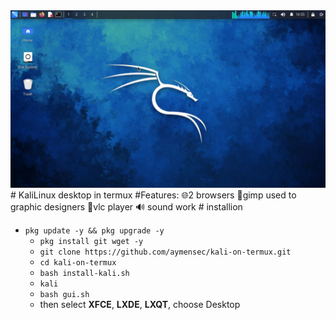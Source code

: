 <center><img src="./Screenshot_20240105-175502.png"></center>
# KaliLinux desktop in termux
#Features:
 🌐2 browsers 
 🎨gimp used  to graphic designers
 🎵vlc player   
 🔊 sound work
# installion

- `pkg update -y && pkg upgrade -y`
   - `pkg install git wget -y`
   - `git clone https://github.com/aymensec/kali-on-termux.git`
   - `cd kali-on-termux`
   - `bash install-kali.sh`
   - `kali`
   - `bash gui.sh`
   - then select **XFCE**, **LXDE**, **LXQT**, choose Desktop 
